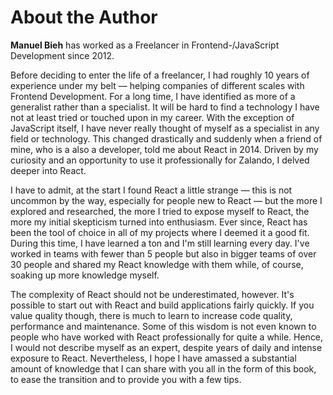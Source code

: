 # About the Author

**Manuel Bieh** has worked as a Freelancer in Frontend-/JavaScript Development since 2012.

Before deciding to enter the life of a freelancer, I had roughly 10 years of experience under my belt — helping companies of different scales with Frontend Development. For a long time, I have identified as more of a generalist rather than a specialist. It will be hard to find a technology I have not at least tried or touched upon in my career. With the exception of JavaScript itself, I have never really thought of myself as a specialist in any field or technology. This changed drastically and suddenly when a friend of mine, who is a also a developer, told me about React in 2014. Driven by my curiosity and an opportunity to use it professionally for Zalando, I delved deeper into React.

I have to admit, at the start I found React a little strange — this is not uncommon by the way, especially for people new to React — but the more I explored and researched, the more I tried to expose myself to React, the more my initial skepticism turned into enthusiasm. Ever since, React has been the tool of choice in all of my projects where I deemed it a good fit. During this time, I have learned a ton and I'm still learning every day. I've worked in teams with fewer than 5 people but also in bigger teams of over 30 people and shared my React knowledge with them while, of course, soaking up more knowledge myself.

The complexity of React should not be underestimated, however. It's possible to start out with React and build applications fairly quickly. If you value quality though, there is much to learn to increase code quality, performance and maintenance. Some of this wisdom is not even known to people who have worked with React professionally for quite a while. Hence, I would not describe myself as an expert, despite years of daily and intense exposure to React. Nevertheless, I hope I have amassed a substantial amount of knowledge that I can share with you all in the form of this book, to ease the transition and to provide you with a few tips. 

